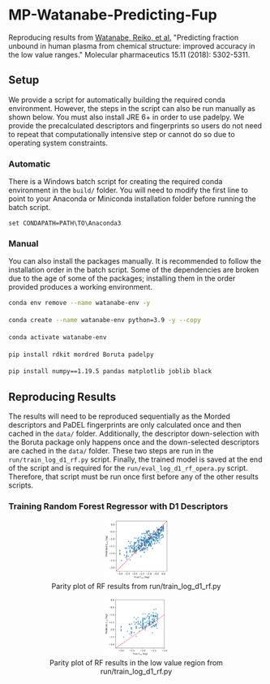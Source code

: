 # MP-Watanabe-Predicting-Fup
Reproducing results from  <a href="https://pubs.acs.org/doi/10.1021/acs.molpharmaceut.8b00785" target="_blank">Watanabe, Reiko, et al.</a> "Predicting fraction unbound in human plasma from chemical structure: improved accuracy in the low value ranges." Molecular pharmaceutics 15.11 (2018): 5302-5311.

## Setup
We provide a script for automatically building the required conda environment. However, the steps in the script can also be run manually as shown below. You must also install JRE 6+ in order to use padelpy. We provide the precalculated descriptors and fingerprints so users do not need to repeat that computationally intensive step or cannot do so due to operating system constraints.

### Automatic
There is a Windows batch script for creating the required conda environment in the ```build/``` folder. You will need to modify the first line to point to your Anaconda or Miniconda installation folder before running the batch script.
```batch
set CONDAPATH=PATH\TO\Anaconda3
```

### Manual
You can also install the packages manually. It is recommended to follow the installation order in the batch script. Some of the dependencies are broken due to the age of some of the packages; installing them in the order provided produces a working environment. 

```bash
conda env remove --name watanabe-env -y

conda create --name watanabe-env python=3.9 -y --copy

conda activate watanabe-env

pip install rdkit mordred Boruta padelpy

pip install numpy==1.19.5 pandas matplotlib joblib black
```

## Reproducing Results
The results will need to be reproduced sequentially as the Morded descriptors and PaDEL fingerprints are only calculated once and then cached in the ```data/``` folder. Additionally, the descriptor down-selection with the Boruta package only happens once and the down-selected descriptors are cached in the ```data/``` folder. These two steps are run in the ```run/train_log_d1_rf.py``` script. Finally, the trained model is saved at the end of the script and is required for the ```run/eval_log_d1_rf_opera.py``` script. Therefore, that script must be run once first before any of the other results scripts.

### Training Random Forest Regressor with D1 Descriptors

<div align="center">
<figure>
<img src="./results/train_log_d1_rf/watanabe_parity.png" alt="Watanabe Full" style="width:30%">
<figcaption>Parity plot of RF results from run/train_log_d1_rf.py</figcaption>
</figure>
</div>

<div align="center">
<figure>
<img src="./results/train_log_d1_rf/watanabe_parity_low.png" alt="Watanabe Full" style="width:30%">
<figcaption>Parity plot of RF results in the low value region from run/train_log_d1_rf.py</figcaption>
</figure>
</div>